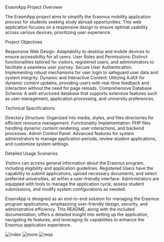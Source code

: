 ErasmApp Project Overview

The ErasmApp project aims to simplify the Erasmus mobility application process for students seeking study abroad opportunities. This web application focuses on a responsive design to ensure optimal usability across various devices, prioritizing user experience.

Project Objectives

Responsive Web Design: Adaptability to desktop and mobile devices to ensure accessibility for all users.
User Roles and Permissions: Distinct functionalities tailored for visitors, registered users, and administrators to facilitate a seamless user journey.
Secure User Authentication: Implementing robust mechanisms for user login to safeguard user data and system integrity.
Dynamic and Interactive Content: Utilizing AJAX for dynamic content updates, providing users with real-time feedback and interaction without the need for page reloads.
Comprehensive Database Schema: A well-structured database that supports extensive features such as user management, application processing, and university preferences.

Technical Specifications

Directory Structure: Organized into media, styles, and files directories for efficient resource management.
Functionality Implementation: PHP files handling dynamic content rendering, user interactions, and backend processes.
Admin Control Panel: Advanced features for system administrators to manage application periods, review student applications, and customize system settings.

Detailed Usage Scenarios

Visitors can access general information about the Erasmus program, including eligibility and application guidelines.
Registered Users have the capability to submit applications, upload necessary documents, and select preferred universities, all within a user-friendly interface.
Administrators are equipped with tools to manage the application cycle, assess student submissions, and modify system configurations as needed.


ErasmApp is designed as an end-to-end solution for managing the Erasmus program applications, emphasizing user-friendly design, security, and administrative efficiency. This README, along with the included documentation, offers a detailed insight into setting up the application, navigating its features, and leveraging its capabilities to enhance the Erasmus application experience.


![index](https://github.com/Spyros34/Erasmus-Website-full_stack/assets/57417722/82d2bf5a-def5-4489-bf87-a81a81964c4d)
![more](https://github.com/Spyros34/Erasmus-Website-full_stack/assets/57417722/1fd2ef88-704f-4e71-ba9a-a9bfbf122ff5)
![reqs](https://github.com/Spyros34/Erasmus-Website-full_stack/assets/57417722/16402102-11a8-4426-bf1f-a0198fadb068)
